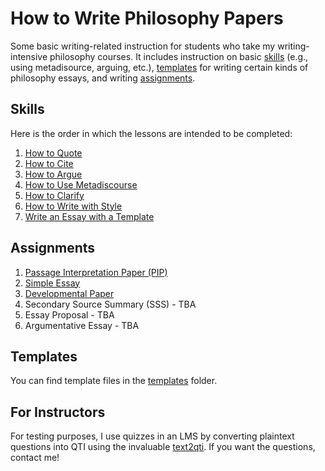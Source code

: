 # How to Write Philosophy Papers

Some basic writing-related instruction for students who take my writing-intensive philosophy courses. It includes instruction on basic [skills](#skills) (e.g., using metadisource, arguing, etc.), [templates](#templates) for writing certain kinds of philosophy essays, and writing [assignments](#assignments).

## Skills

Here is the order in which the lessons are intended to be completed:

1. [How to Quote](/lessons/quoting.md)
1. [How to Cite](/lessons/citing.md)
1. [How to Argue](/lessons/argue.md)
1. [How to Use Metadiscourse](/lessons/metadiscourse.md)
1. [How to Clarify](/lessons/clarify.md)
1. [How to Write with Style](/lessons/style.md)
1. [Write an Essay with a Template](/lessons/templates.md)

## Assignments

1. [Passage Interpretation Paper (PIP)](/assignments/pip.md)
1. [Simple Essay](/assignments/simple_essay.md)
1. [Developmental Paper](/assignments/development_essay.md)
1. Secondary Source Summary (SSS) - TBA
1. Essay Proposal - TBA
1. Argumentative Essay - TBA


## Templates

You can find template files in the [templates](https://github.com/davidagler/howtowritephilosophy/tree/main/templates) folder.

## For Instructors

For testing purposes, I use quizzes in an LMS by converting plaintext questions into QTI using the invaluable [text2qti](https://github.com/gpoore/text2qti). If you want the questions, contact me!

